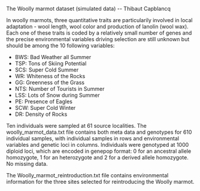 
The Woolly marmot dataset (simulated data) -- Thibaut Capblancq

In woolly marmots, three quantitative traits are particularily involved in local adaptation - wool length, wool color and production of lanolin (wool wax). Each one of these traits is coded by a relatively small number of genes and the precise environmental variables driving selection are still unknown but should be among the 10 following variables: 

- BWS: Bad Weather all Summer
- TSP: Tons of Skiing Potential
- SCS: Super Cold Summer
- WR: Whiteness of the Rocks
- GG: Greenness of the Grass
- NTS: Number of Tourists in Summer
- LSS: Lots of Snow during Summer 
- PE: Presence of Eagles
- SCW: Super Cold Winter
- DR: Density of Rocks

Ten individuals were sampled at 61 source localities. The woolly_marmot_data.txt file contains both meta data and genotypes for 610 individual samples, with individual samples in rows and environmental variables and genetic loci in columns. Individuals were genotyped at 1000 diploid loci, which are encoded in genepop format: 0 for an ancestral allele homozygote, 1 for an heterozygote and 2 for a derived allele homozygote. No missing data.

The Woolly_marmot_reintroduction.txt file contains environmental information for the three sites selected for reintroducing the Woolly marmot.
